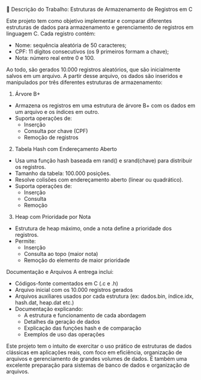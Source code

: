 📌 Descrição do Trabalho: Estruturas de Armazenamento de Registros em C

Este projeto tem como objetivo implementar e comparar diferentes estruturas de dados para armazenamento e gerenciamento de registros em linguagem C. Cada registro contém:

- Nome: sequência aleatória de 50 caracteres;
- CPF: 11 dígitos consecutivos (os 9 primeiros formam a chave);
- Nota: número real entre 0 e 100.

Ao todo, são gerados 10.000 registros aleatórios, que são inicialmente salvos em um arquivo. A partir desse arquivo, os dados são inseridos e manipulados por três diferentes estruturas de armazenamento:

1. Árvore B+
- Armazena os registros em uma estrutura de árvore B+ com os dados em um arquivo e os índices em outro.
- Suporta operações de:
  - Inserção
  - Consulta por chave (CPF)
  - Remoção de registros

2. Tabela Hash com Endereçamento Aberto
- Usa uma função hash baseada em rand() e srand(chave) para distribuir os registros.
- Tamanho da tabela: 100.000 posições.
- Resolve colisões com endereçamento aberto (linear ou quadrático).
- Suporta operações de:
  - Inserção
  - Consulta
  - Remoção

3. Heap com Prioridade por Nota
- Estrutura de heap máximo, onde a nota define a prioridade dos registros.
- Permite:
  - Inserção
  - Consulta ao topo (maior nota)
  - Remoção do elemento de maior prioridade

Documentação e Arquivos
A entrega inclui:
- Códigos-fonte comentados em C (.c e .h)
- Arquivo inicial com os 10.000 registros gerados
- Arquivos auxiliares usados por cada estrutura (ex: dados.bin, índice.idx, hash.dat, heap.dat etc.)
- Documentação explicando:
  - A estrutura e funcionamento de cada abordagem
  - Detalhes da geração de dados
  - Explicação das funções hash e de comparação
  - Exemplos de uso das operações

Este projeto tem o intuito de exercitar o uso prático de estruturas de dados clássicas em aplicações reais, com foco em eficiência, organização de arquivos e gerenciamento de grandes volumes de dados. É também uma excelente preparação para sistemas de banco de dados e organização de arquivos.
